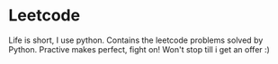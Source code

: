# Leetcode
Life is short, I use python.
Contains the leetcode problems solved by Python.
Practive makes perfect, fight on!
Won't stop till i get an offer :)
